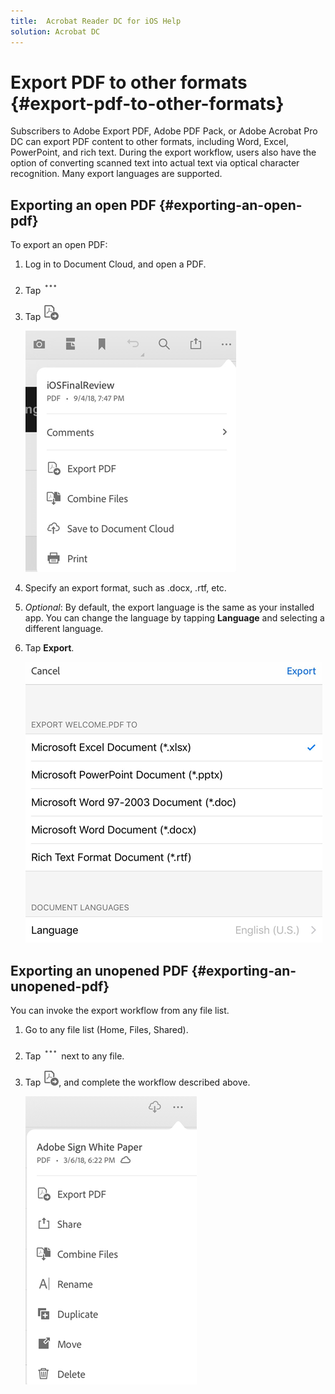 ```yaml
---
title:  Acrobat Reader DC for iOS Help
solution: Acrobat DC
---
```


# Export PDF to other formats {#export-pdf-to-other-formats}


Subscribers to Adobe Export PDF, Adobe PDF Pack, or Adobe Acrobat Pro DC can export PDF content to other formats, including Word, Excel, PowerPoint, and rich text. During the export workflow, users also have the option of converting scanned text into actual text via optical character recognition. Many export languages are supported.

## Exporting an open PDF {#exporting-an-open-pdf}

To export an open PDF:

1. Log in to Document Cloud, and open a PDF.
1. Tap ![image](./images/overflowicon.png)
1. Tap ![image](./images/exporticon.png)

   ![image](./images/fileoverflowmenu.png)


1. Specify an export format, such as .docx, .rtf, etc. 
1. *Optional*: By default, the export language is the same as your installed app. You can change the language by tapping **Language** and selecting a different language.
1. Tap **Export**.

   ![image](./images/exportpdf.png)


## Exporting an unopened PDF {#exporting-an-unopened-pdf}

You can invoke the export workflow from any file list. 

1. Go to any file list (Home, Files, Shared).
1. Tap ![image](./images/overflowicon.png) next to any file. 
1. Tap ![image](./images/exporticon.png), and complete the workflow described above. 

   ![image](./images/filelistcontextmenu.png)
